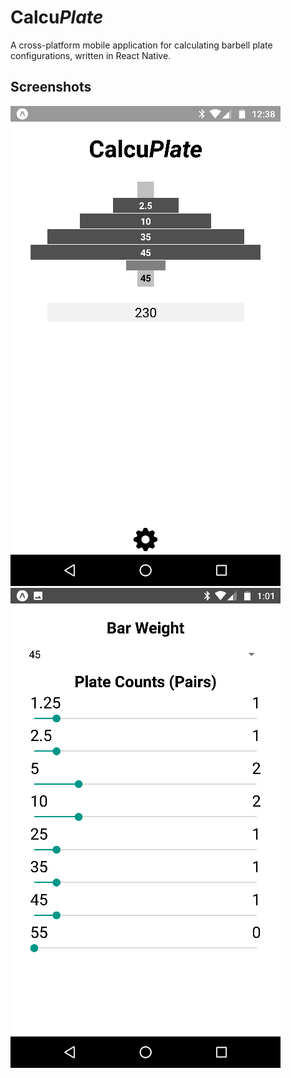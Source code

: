 # Calcu*Plate*

A cross-platform mobile application for calculating barbell plate configurations, written in React Native.

## Screenshots

![calculator](doc/calculator.png)
![settings](doc/settings.png)
